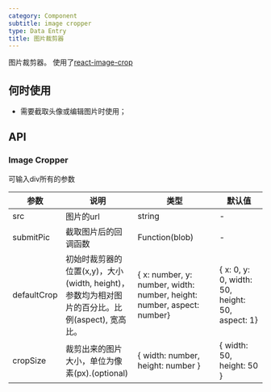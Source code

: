 ```yaml
---
category: Component
subtitle: image cropper
type: Data Entry
title: 图片裁剪器
---
```


图片裁剪器。
使用了[react-image-crop](https://github.com/DominicTobias/react-image-crop)

## 何时使用

- 需要截取头像或编辑图片时使用；

## API

### Image Cropper

可输入div所有的参数


| 参数      | 说明             | 类型      | 默认值  |
|----------|------------------|----------|--------|
| src | 图片的url | string  | - |
| submitPic | 截取图片后的回调函数 | Function(blob)  | - |
| defaultCrop | 初始时裁剪器的位置(x,y)，大小(width, height)，参数均为相对图片的百分比。比例(aspect), 宽高比。 | { x: number, y: number, width: number, height: number, aspect: number}  | { x: 0, y: 0, width: 50, height: 50, aspect: 1} |
| cropSize | 裁剪出来的图片大小，单位为像素(px).(optional) | { width: number, height: number }  | { width: 50, height: 50 } |
